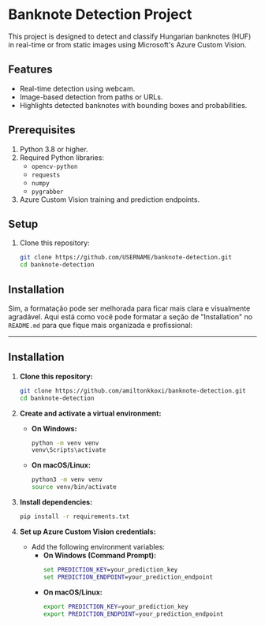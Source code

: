 # Banknote Detection Project

This project is designed to detect and classify Hungarian banknotes (HUF) in real-time or from static images using Microsoft's Azure Custom Vision.

## Features

- Real-time detection using webcam.
- Image-based detection from paths or URLs.
- Highlights detected banknotes with bounding boxes and probabilities.

## Prerequisites

1. Python 3.8 or higher.
2. Required Python libraries:
   - `opencv-python`
   - `requests`
   - `numpy`
   - `pygrabber`
3. Azure Custom Vision training and prediction endpoints.

## Setup

1. Clone this repository:
   ```bash
   git clone https://github.com/USERNAME/banknote-detection.git
   cd banknote-detection


## Installation
Sim, a formatação pode ser melhorada para ficar mais clara e visualmente agradável. Aqui está como você pode formatar a seção de "Installation" no `README.md` para que fique mais organizada e profissional:

---

## Installation

1. **Clone this repository:**
   ```bash
   git clone https://github.com/amiltonkkoxi/banknote-detection.git
   cd banknote-detection
   ```

2. **Create and activate a virtual environment:**
   - **On Windows:**
     ```bash
     python -m venv venv
     venv\Scripts\activate
     ```
   - **On macOS/Linux:**
     ```bash
     python3 -m venv venv
     source venv/bin/activate
     ```

3. **Install dependencies:**
   ```bash
   pip install -r requirements.txt
   ```

4. **Set up Azure Custom Vision credentials:**
   - Add the following environment variables:
     - **On Windows (Command Prompt):**
       ```cmd
       set PREDICTION_KEY=your_prediction_key
       set PREDICTION_ENDPOINT=your_prediction_endpoint
       ```
     - **On macOS/Linux:**
       ```bash
       export PREDICTION_KEY=your_prediction_key
       export PREDICTION_ENDPOINT=your_prediction_endpoint
       ```

